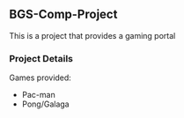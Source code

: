 ## BGS-Comp-Project
 This is a project that provides a gaming portal
 ### Project Details
 Games provided:
 - Pac-man
 - Pong/Galaga
 
